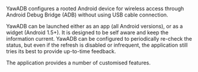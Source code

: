 YawADB configures a rooted Android device for wireless access through Android Debug Bridge (ADB) without using USB cable connection.

YawADB can be launched either as an app (all Android versions), or as a widget (Android 1.5+). It is designed to be self aware and keep the information current. YawADB can be configured to periodically re-check the status, but even if the refresh is disabled or infrequent, the application still tries its best to provide up-to-time feedback.

The application provides a number of customised features.